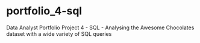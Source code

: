 # portfolio_4-sql
Data Analyst Portfolio Project 4 - SQL - Analysing the Awesome Chocolates dataset with a wide variety of SQL queries
